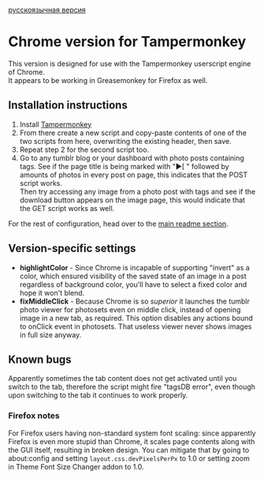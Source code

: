 [русскоязычная версия](README.rus.md)
# Chrome version for Tampermonkey

This version is designed for use with the Tampermonkey userscript engine of Chrome.  
  It appears to be working in Greasemonkey for Firefox as well.

## Installation instructions

1. Install [Tampermonkey](http://chrome.google.com/webstore/detail/tampermonkey/dhdgffkkebhmkfjojejmpbldmpobfkfo)
2. From there create a new script and copy-paste contents of one of the two scripts from here, overwriting the existing header, then save.
3. Repeat step 2 for the second script too.
4. Go to any tumblr blog or your dashboard with photo posts containing tags. See if the page title is being marked with "▶[ " followed by amounts of photos in every post on page, this indicates that the POST script works.  
  Then try accessing any image from a photo post with tags and see if the download button appears on the image page, this would indicate that the GET script works as well.

For the rest of configuration, head over to the [main readme section](https://github.com/Seedmanc/Tumblr-image-sorter#usage).

## Version-specific settings

* **highlightColor** - Since Chrome is incapable of supporting "invert" as a color, which ensured visibility of the saved state of an image in a post regardless of background color, you'll have to select a fixed color and hope it won't blend.
* **fixMiddleClick** - Because Chrome is so *superior* it launches the tumblr photo viewer for photosets even on middle click, instead of opening image in a new tab, as required. This option disables any actions bound to onClick event in photosets. That useless viewer never shows images in full size anyway.

## Known bugs

Apparently sometimes the tab content does not get activated until you switch to the tab, therefore the script might fire "tagsDB error", even though upon switching to the tab it continues to work properly.

### Firefox notes
  
For Firefox users having non-standard system font scaling: since apparently Firefox is even more stupid than Chrome, it scales page contents along with the GUI itself, resulting in broken design. You can mitigate that by going to about:config and setting `layout.css.devPixelsPerPx` to 1.0 or setting zoom in Theme Font Size Changer addon to 1.0. 
